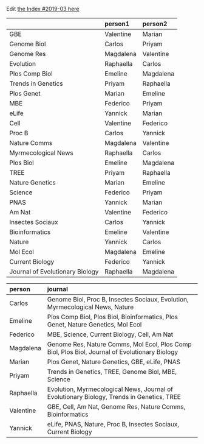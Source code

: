 Edit [the Index #2019-03 here](https://docs.google.com/document/d/17sxRProizKApr_hrNlFh0Q2mIjhFysf0rcXNew23xB0/edit?usp=sharing)

|                                |person1   |person2   |
|:-------------------------------|:---------|:---------|
|GBE                             |Valentine |Marian    |
|Genome Biol                     |Carlos    |Priyam    |
|Genome Res                      |Magdalena |Valentine |
|Evolution                       |Raphaella |Carlos    |
|Plos Comp Biol                  |Emeline   |Magdalena |
|Trends in Genetics              |Priyam    |Raphaella |
|Plos Genet                      |Marian    |Emeline   |
|MBE                             |Federico  |Priyam    |
|eLife                           |Yannick   |Marian    |
|Cell                            |Valentine |Federico  |
|Proc B                          |Carlos    |Yannick   |
|Nature Comms                    |Magdalena |Valentine |
|Myrmecological News             |Raphaella |Carlos    |
|Plos Biol                       |Emeline   |Magdalena |
|TREE                            |Priyam    |Raphaella |
|Nature Genetics                 |Marian    |Emeline   |
|Science                         |Federico  |Priyam    |
|PNAS                            |Yannick   |Marian    |
|Am Nat                          |Valentine |Federico  |
|Insectes Sociaux                |Carlos    |Yannick   |
|Bioinformatics                  |Emeline   |Valentine |
|Nature                          |Yannick   |Carlos    |
|Mol Ecol                        |Magdalena |Emeline   |
|Current Biology                 |Federico  |Yannick   |
|Journal of Evolutionary Biology |Raphaella |Magdalena |




|person    |journal                                                                                        |
|:---------|:----------------------------------------------------------------------------------------------|
|Carlos    |Genome Biol, Proc B, Insectes Sociaux, Evolution, Myrmecological News, Nature                  |
|Emeline   |Plos Comp Biol, Plos Biol, Bioinformatics, Plos Genet, Nature Genetics, Mol Ecol               |
|Federico  |MBE, Science, Current Biology, Cell, Am Nat                                                    |
|Magdalena |Genome Res, Nature Comms, Mol Ecol, Plos Comp Biol, Plos Biol, Journal of Evolutionary Biology |
|Marian    |Plos Genet, Nature Genetics, GBE, eLife, PNAS                                                  |
|Priyam    |Trends in Genetics, TREE, Genome Biol, MBE, Science                                            |
|Raphaella |Evolution, Myrmecological News, Journal of Evolutionary Biology, Trends in Genetics, TREE      |
|Valentine |GBE, Cell, Am Nat, Genome Res, Nature Comms, Bioinformatics                                    |
|Yannick   |eLife, PNAS, Nature, Proc B, Insectes Sociaux, Current Biology                                 |
